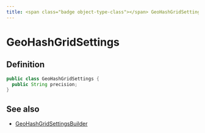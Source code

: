 ```yaml
---
title: <span class="badge object-type-class"></span> GeoHashGridSettings
---
```

# <span class="badge object-type-class"></span> GeoHashGridSettings

## Definition

```java
public class GeoHashGridSettings {
  public String precision;
}
```
## See also

 * <span class="badge builder"></span> [GeoHashGridSettingsBuilder](./builder-GeoHashGridSettingsBuilder.md)
